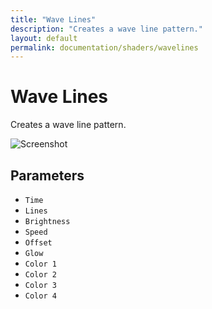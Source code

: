 ```yaml
---
title: "Wave Lines"
description: "Creates a wave line pattern."
layout: default
permalink: documentation/shaders/wavelines
---
```


# Wave Lines

Creates a wave line pattern.

![Screenshot](/documentation/shaders/Generate/wavelines/screenshot.jpg)

## Parameters

* `Time`
* `Lines`
* `Brightness`
* `Speed`
* `Offset`
* `Glow`
* `Color 1`
* `Color 2`
* `Color 3`
* `Color 4`
